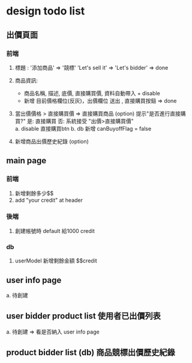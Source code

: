 

# design todo list 

## 出價頁面

### 前端
1. 標題 : '添加商品' => '競標'
		  'Let's sell it' => 'Let's bidder' => done
2. 商品資訊: 
	* 商品名稱, 描述, 底價, 直接購買價, 資料自動帶入 + disable
	* 新增 目前價格欄位(反灰)，出價欄位 送出 , 直接購買按鈕  => done

3. 當出價價格 > 直接購買價 
   => 直接購買商品
   (option)
   提示"是否進行直接購買?"
   	  是: 直接購買
   	  否: 系統接受 "出價>直接購買價"  
   	  	a. disable 直接購買btn 
   	  	b. db 新增 canBuyoffFlag = false

4. 新增商品出價歷史紀錄 (option)


## main page

### 前端
1. 新增剩餘多少$$
2. add "your credit" at header

### 後端
1. 創建帳號時 default 給1000 credit

### db
1. userModel 新增剩餘金額 $$credit


## user info page

a. 待創建


## user bidder product list 使用者已出價列表

a. 待創建 => 看是否納入 user info page

## product bidder list (db) 商品競標出價歷史紀錄 


